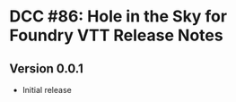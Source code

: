# DCC #86: Hole in the Sky for Foundry VTT Release Notes

Version 0.0.1
--------------

* Initial release
